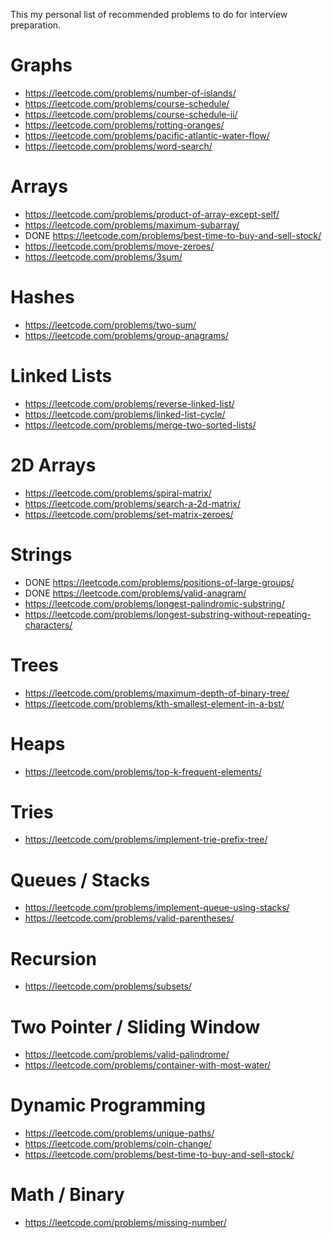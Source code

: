 This my personal list of recommended problems to do for interview preparation.

# Graphs 
- https://leetcode.com/problems/number-of-islands/
- https://leetcode.com/problems/course-schedule/
- https://leetcode.com/problems/course-schedule-ii/
- https://leetcode.com/problems/rotting-oranges/
- https://leetcode.com/problems/pacific-atlantic-water-flow/
- https://leetcode.com/problems/word-search/
# Arrays
- https://leetcode.com/problems/product-of-array-except-self/
- https://leetcode.com/problems/maximum-subarray/
- DONE https://leetcode.com/problems/best-time-to-buy-and-sell-stock/
- https://leetcode.com/problems/move-zeroes/
- https://leetcode.com/problems/3sum/
# Hashes
- https://leetcode.com/problems/two-sum/
- https://leetcode.com/problems/group-anagrams/
# Linked Lists 
- https://leetcode.com/problems/reverse-linked-list/
- https://leetcode.com/problems/linked-list-cycle/
- https://leetcode.com/problems/merge-two-sorted-lists/
# 2D Arrays 
- https://leetcode.com/problems/spiral-matrix/
- https://leetcode.com/problems/search-a-2d-matrix/
- https://leetcode.com/problems/set-matrix-zeroes/
# Strings
- DONE https://leetcode.com/problems/positions-of-large-groups/
- DONE https://leetcode.com/problems/valid-anagram/
- https://leetcode.com/problems/longest-palindromic-substring/
- https://leetcode.com/problems/longest-substring-without-repeating-characters/
# Trees 
- https://leetcode.com/problems/maximum-depth-of-binary-tree/
- https://leetcode.com/problems/kth-smallest-element-in-a-bst/
# Heaps 
- https://leetcode.com/problems/top-k-frequent-elements/
# Tries 
- https://leetcode.com/problems/implement-trie-prefix-tree/
# Queues / Stacks 
- https://leetcode.com/problems/implement-queue-using-stacks/
- https://leetcode.com/problems/valid-parentheses/
# Recursion 
- https://leetcode.com/problems/subsets/
# Two Pointer / Sliding Window
- https://leetcode.com/problems/valid-palindrome/
- https://leetcode.com/problems/container-with-most-water/
# Dynamic Programming 
- https://leetcode.com/problems/unique-paths/
- https://leetcode.com/problems/coin-change/
- https://leetcode.com/problems/best-time-to-buy-and-sell-stock/
# Math / Binary 
- https://leetcode.com/problems/missing-number/


